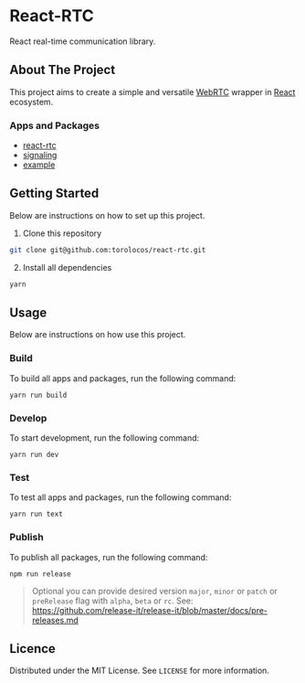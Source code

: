# React-RTC

React real-time communication library.

## About The Project

This project aims to create a simple and versatile [WebRTC](https://webrtc.org/) wrapper in [React](https://reactjs.org/) ecosystem.

### Apps and Packages

- [react-rtc](https://github.com/torolocos/react-rtc/tree/main/packages/react-rtc)
- [signaling](https://github.com/torolocos/react-rtc/tree/main/apps/signaling)
- [example](https://github.com/torolocos/react-rtc/tree/main/apps/example)

## Getting Started

Below are instructions on how to set up this project.

1. Clone this repository

```bash
git clone git@github.com:torolocos/react-rtc.git
```

2. Install all dependencies

```bash
yarn
```

## Usage

Below are instructions on how use this project.

### Build

To build all apps and packages, run the following command:

```shell
yarn run build
```

### Develop

To start development, run the following command:

```shell
yarn run dev
```

### Test

To test all apps and packages, run the following command:

```shell
yarn run text
```

### Publish

To publish all packages, run the following command:

```shell
npm run release
```

> Optional you can provide desired version `major`, `minor` or `patch` or `preRelease` flag with `alpha`, `beta` or `rc`. See: https://github.com/release-it/release-it/blob/master/docs/pre-releases.md

## Licence

Distributed under the MIT License. See `LICENSE` for more information.
